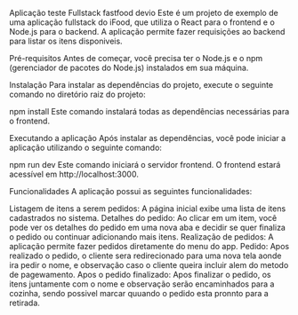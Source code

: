 Aplicação teste Fullstack fastfood devio
Este é um projeto de exemplo de uma aplicação fullstack do iFood, que utiliza o React para o frontend e o Node.js para o backend. A aplicação permite fazer requisições ao backend para listar os itens disponiveis. 

Pré-requisitos
Antes de começar, você precisa ter o Node.js e o npm (gerenciador de pacotes do Node.js) instalados em sua máquina.

Instalação
Para instalar as dependências do projeto, execute o seguinte comando no diretório raiz do projeto:

npm install
Este comando instalará todas as dependências necessárias para o frontend.

Executando a aplicação
Após instalar as dependências, você pode iniciar a aplicação utilizando o seguinte comando:


npm run dev
Este comando iniciará o servidor frontend. O frontend estará acessível em http://localhost:3000.

Funcionalidades
A aplicação possui as seguintes funcionalidades:

Listagem de itens a serem pedidos: A página inicial exibe uma lista de itens cadastrados no sistema.
Detalhes do pedido: Ao clicar em um item, você pode ver os detalhes do pedido em uma nova aba e decidir se quer finaliza o pedido ou continuar adicionando mais itens.
Realização de pedidos: A aplicação permite fazer pedidos diretamente do menu do app.
Pedido: Apos realizado o pedido, o cliente sera redirecionado para uma nova tela aonde ira pedir o nome, e observação caso o cliente queira incluir alem do metodo de pagewamento.
Apos o pedido finalizado: Apos finalizar o pedido, os itens juntamente com o nome e observação serão encaminhados para a cozinha, sendo possivel marcar quuando o pedido esta pronnto para a retirada.
